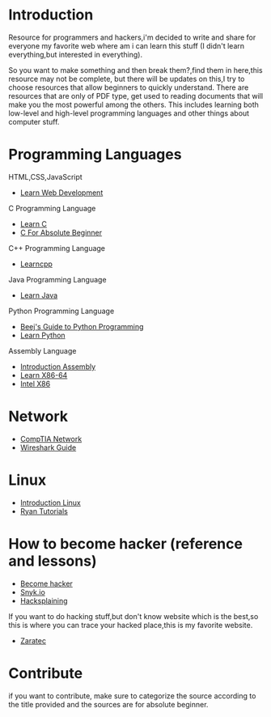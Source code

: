 # Introduction
Resource for programmers and hackers,i'm decided to write and share for everyone my favorite web where am i can learn this stuff (I didn't learn everything,but interested in everything).

So you want to make something and then break them?,find them in here,this resource may not be complete, but there will be updates on this,I try to choose resources that allow beginners to quickly understand.
There are resources that are only of PDF type, get used to reading documents that will make you the most powerful among the others.
This includes learning both low-level and high-level programming languages and other things about computer stuff.

# Programming Languages
HTML,CSS,JavaScript
- [Learn Web Development](https://developer.mozilla.org/en-US/docs/Learn)

C Programming Language
- [Learn C](https://data-flair.training/blogs/c-tutorials-home/#tutorials)
- [C For Absolute Beginner](https://usermanual.wiki/Pdf/CProgrammingAbsoluteBeginnersGuide3rdEditio.424140197.pdf)

C++ Programming Language
- [Learncpp](https://www.learncpp.com/)

Java Programming Language
- [Learn Java](https://data-flair.training/blogs/java-tutorials-home/#tutorials)

Python Programming Language
- [Beej's Guide to Python Programming](https://beej.us/guide/bgpython/html/)
- [Learn Python](https://data-flair.training/blogs/python-tutorials-home/)

Assembly Language
- [Introduction Assembly ](https://www.investopedia.com/terms/a/assembly-language.asp)
- [Learn X86-64](https://gpfault.net/posts/asm-tut-0.txt.html)
- [Intel X86](https://www.cs.virginia.edu/~cr4bd/4630/S2017/x86-doc.pdf)

# Network
- [CompTIA Network](https://www.howtonetwork.com/comptia-network-study-guide-free/)
- [Wireshark Guide](https://www.wireshark.org/docs/wsug_html_chunked/)

# Linux
- [Introduction Linux](https://tldp.org/LDP/intro-linux/html/index.html)
- [Ryan Tutorials](https://ryanstutorials.net/linuxtutorial/)


# How to become hacker (reference and lessons)
- [Become hacker](https://www.alltechbuzz.net/steps-to-become-master-hacker/)
- [Snyk.io](https://learn.snyk.io/)
- [Hacksplaining](https://www.hacksplaining.com/lessons)

If you want to do hacking stuff,but don't know website which is the best,so this is where you can trace your hacked place,this is my favorite website.
- [Zaratec](https://zaratec.io/ctf-practice/)

# Contribute
if you want to contribute, make sure to categorize the source according to the title provided and the sources are for absolute beginner.
